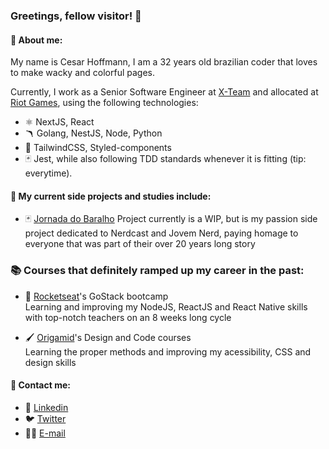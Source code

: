 ### Greetings, fellow visitor! 🦜

#### 🦍 About me:  

My name is Cesar Hoffmann, I am a 32 years old brazilian coder that loves to make wacky and colorful pages.

Currently, I work as a Senior Software Engineer at [X-Team](https://x-team.com/) and allocated at [Riot Games](https://www.riotgames.com/en), using the following technologies:
- ⚛️ NextJS, React
- 🪃 Golang, NestJS, Node, Python
- 🧩 TailwindCSS, Styled-components
- 🃏 Jest, while also following TDD standards whenever it is fitting (tip: everytime).

#### 🏃 My current side projects and studies include:  

- 🃏 [Jornada do Baralho](https://jornada-do-baralho-8p6pa3kwj-cesar-hs-projects.vercel.app/)
Project currently is a WIP, but is my passion side project dedicated to Nerdcast and Jovem Nerd, paying homage to everyone that was part of their over 20 years long story

### 📚 Courses that definitely ramped up my career in the past:

- 🚀 [Rocketseat](https://rocketseat.com.br/)'s GoStack bootcamp  
Learning and improving my NodeJS, ReactJS and React Native skills with top-notch teachers on an 8 weeks long cycle

- 🖌 [Origamid](https://www.origamid.com/)'s Design and Code courses  
Learning the proper methods and improving my acessibility, CSS and design skills

#### 💬 Contact me:
- 🔗 [Linkedin](https://www.linkedin.com/in/c%C3%A9sar-hoffmann/)
- 🐦 [Twitter](https://twitter.com/cesardka)
- 👴🏼 [E-mail](mailto:cesardka@hotmail.com)

<!--
**cesardka/cesardka** is a ✨ _special_ ✨ repository because its `README.md` (this file) appears on your GitHub profile.

Here are some ideas to get you started:

- 🔭 I’m currently working on ...
- 🌱 I’m currently learning ...
- 👯 I’m looking to collaborate on ...
- 🤔 I’m looking for help with ...
- 💬 Ask me about ...
- 📫 How to reach me: ...
- 😄 Pronouns: ...
- ⚡ Fun fact: ...
-->
